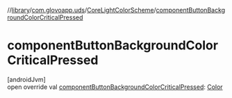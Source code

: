 //[library](../../../index.md)/[com.glovoapp.uds](../index.md)/[CoreLightColorScheme](index.md)/[componentButtonBackgroundColorCriticalPressed](component-button-background-color-critical-pressed.md)

# componentButtonBackgroundColorCriticalPressed

[androidJvm]\
open override val [componentButtonBackgroundColorCriticalPressed](component-button-background-color-critical-pressed.md): [Color](https://developer.android.com/reference/kotlin/androidx/compose/ui/graphics/Color.html)
